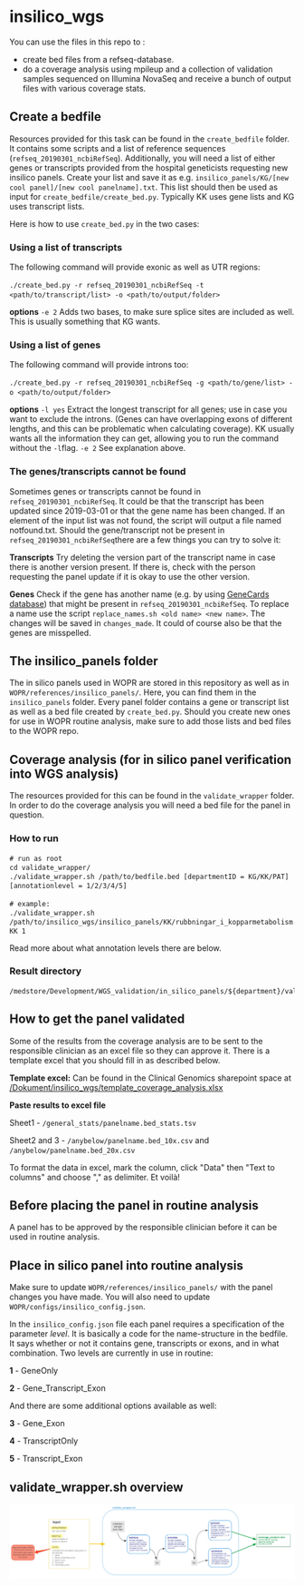 # insilico\_wgs

You can use the files in this repo to :

* create bed files from a refseq-database.
* do a coverage analysis using mpileup and a collection of validation samples sequenced on Illumina NovaSeq and receive a bunch of output files with various coverage stats.

## Create a bedfile 

Resources provided for this task can be found in the `create_bedfile` folder. It contains some scripts and a list of reference sequences (`refseq_20190301_ncbiRefSeq`). Additionally, you will need a list of either genes or transcripts provided from the hospital geneticists requesting new insilico panels. Create your list and save it as e.g. `insilico_panels/KG/[new cool panel]/[new cool panelname].txt`. This list should then be used as input for `create_bedfile/create_bed.py`. Typically KK uses gene lists and KG uses transcript lists.

Here is how to use `create_bed.py` in the two cases:

### Using a list of transcripts

The following command will provide exonic as well as UTR regions:

`./create_bed.py -r refseq_20190301_ncbiRefSeq -t <path/to/transcript/list> -o <path/to/output/folder>`

**options**
`-e 2`  Adds two bases, to make sure splice sites are included as well. This is usually something that KG wants.

### Using a list of genes
The following command will provide introns too:

`./create_bed.py -r refseq_20190301_ncbiRefSeq -g <path/to/gene/list> -o <path/to/output/folder>`

**options**
`-l yes`  Extract the longest transcript for all genes; use in case you want to exclude the introns. (Genes can have overlapping exons of different lengths, and this can be problematic when calculating coverage). KK usually wants all the information they can get, allowing you to run the command without the `-l`flag.
`-e 2` See explanation above.

### The genes/transcripts cannot be found
Sometimes genes or transcripts cannot be found in `refseq_20190301_ncbiRefSeq`. It could be that the transcript has been updated since 2019-03-01 or that the gene name has been changed. If an element of the input list was not found, the script will output a file named notfound.txt. Should the gene/transcript not be present in `refseq_20190301_ncbiRefSeq`there are a few things you can try to solve it:

**Transcripts**
Try deleting the version part of the transcript name in case there is another version present. If there is, check with the person requesting the panel update if it is okay to use the other version.

**Genes**
Check if the gene has another name (e.g. by using [GeneCards database](https://www.genecards.org)) that might be present in `refseq_20190301_ncbiRefSeq`. To replace a name use the script `replace_names.sh <old name> <new name>`. The changes will be saved in `changes_made`. It could of course also be that the genes are misspelled.
<br />

## The insilico\_panels folder

The in silico panels used in WOPR are stored in this repository as well as in `WOPR/references/insilico_panels/`. Here, you can find them in the `insilico_panels` folder. Every panel folder contains a gene or transcript list as well as a bed file created by `create_bed.py`. Should you create new ones for use in WOPR routine analysis, make sure to add those lists and bed files to the WOPR repo. 
<br />

## Coverage analysis (for in silico panel verification into WGS analysis)

The resources provided for this can be found in the `validate_wrapper` folder. In order to do the coverage analysis you will need a bed file for the panel in question.

### How to run
```
# run as root
cd validate_wrapper/
./validate_wrapper.sh /path/to/bedfile.bed [departmentID = KG/KK/PAT] [annotationlevel = 1/2/3/4/5]

# example:
./validate_wrapper.sh /path/to/insilico_wgs/insilico_panels/KK/rubbningar_i_kopparmetabolism.v1.0/rubbningar_i_kopparmetabolism.v1.0.bed KK 1
```
Read more about what annotation levels there are below.

### Result directory
```
/medstore/Development/WGS_validation/in_silico_panels/${department}/validate/panels/
```

## How to get the panel validated
Some of the results from the coverage analysis are to be sent to the responsible clinician as an excel file so they can approve it. There is a template excel that you should fill in as described below.

**Template excel:** Can be found in the Clinical Genomics sharepoint space at [/Dokument/insilico_wgs/template_coverage_analysis.xlsx](https://gunet.sharepoint.com/:x:/s/sy-grp-cgg/EfflqHrzqllKsml24AZQmBkB0-aVjsnp8L-3pde8gzXhYw?e=l7MpUK)

**Paste results to excel file**

Sheet1 - `/general_stats/panelname.bed_stats.tsv`

Sheet2 and 3 - `/anybelow/panelname.bed_10x.csv` and `/anybelow/panelname.bed_20x.csv`

To format the data in excel, mark the column, click "Data" then "Text to columns" and choose "," as delimiter. Et voilà!
<br /> 


## Before placing the panel in routine analysis
A panel has to be approved by the responsible clinician before it can be used in routine analysis.
<br /> 


## Place in silico panel into routine analysis

Make sure to update `WOPR/references/insilico_panels/` with the panel changes you have made. You will also need to update `WOPR/configs/insilico_config.json`. 

In the `insilico_config.json` file each panel requires a specification of the parameter *level*. It is basically a code for the name-structure in the bedfile. It says whether or not it contains gene, transcripts or exons, and in what combination. Two levels are currently in use in routine:

**1** - GeneOnly 

**2** - Gene\_Transcript\_Exon

And there are some additional options available as well:

**3** - Gene\_Exon

**4** - TranscriptOnly

**5** - Transcript\_Exon


## validate\_wrapper.sh overview
![](validate_wrapper_overview.jpg)
